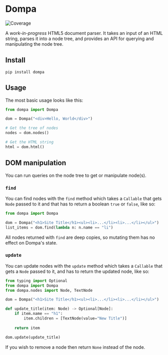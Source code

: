 # Dompa

![Coverage](https://raw.githubusercontent.com/askonomm/dompa/refs/heads/master/coverage-badge.svg)

A _work-in-progress_ HTML5 document parser. It takes an input of an HTML string, parses it into a node tree, 
and provides an API for querying and manipulating the node tree.

## Install

```shell
pip install dompa
```

## Usage

The most basic usage looks like this:

```python
from dompa import Dompa

dom = Dompa("<div>Hello, World</div>")

# Get the tree of nodes
nodes = dom.nodes()

# Get the HTML string
html = dom.html()
```

## DOM manipulation

You can run queries on the node tree to get or manipulate node(s).

### `find`

You can find nodes with the `find` method which takes a `Callable` that gets `Node` passed to it and that has to return 
a boolean `true` or `false`, like so:

```python
from dompa import Dompa

dom = Dompa("<h1>Site Title</h1><ul><li>...</li><li>...</li></ul>")
list_items = dom.find(lambda n: n.name == "li")
```

All nodes returned with `find` are deep copies, so mutating them has no effect on Dompa's state.

### `update`

You can update nodes with the `update` method which takes a `Callable` that gets a `Node` passed to it, and has to 
return the updated node, like so:

```python
from typing import Optional
from dompa import Dompa
from dompa.nodes import Node, TextNode

dom = Dompa("<h1>Site Title</h1><ul><li>...</li><li>...</li></ul>")

def update_title(item: Node) -> Optional[Node]:
    if item.name == "h1":
        item.children = [TextNode(value="New Title")]
        
    return item

dom.update(update_title)
```

If you wish to remove a node then return `None` instead of the node.
